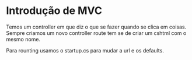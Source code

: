 # Introdução de MVC

Temos um controller em que diz o que se fazer quando se clica em coisas.
Sempre criamos um novo controller route tem se de criar um cshtml com o mesmo nome.


Para rounting usamos o startup.cs para mudar a url e os defaults.

